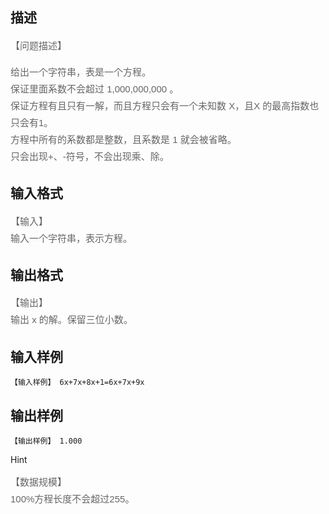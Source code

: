 ## 描述

<p style="margin: 0px 0px 1em; padding: 0px; line-height: 27px; color: rgb(102, 102, 102); font-family: 'LiSong Pro', Helvetica, Arial, sans-serif; font-size: 15px;">【问题描述】</p> <p style="margin: 0px 0px 1em; padding: 0px; line-height: 27px; color: rgb(102, 102, 102); font-family: 'LiSong Pro', Helvetica, Arial, sans-serif; font-size: 15px;">给出一个字符串，表是一个方程。<br /> 保证里面系数不会超过 1,000,000,000 。<br /> 保证方程有且只有一解，而且方程只会有一个未知数 X，且X 的最高指数也只会有1。<br /> 方程中所有的系数都是整数，且系数是 1 就会被省略。<br /> 只会出现+、-符号，不会出现乘、除。</p> <p></p>

## 输入格式

<p><span style="color: rgb(102, 102, 102); font-family: 'LiSong Pro', Helvetica, Arial, sans-serif; font-size: 15px; line-height: 27px;">【输入】</span><br style="color: rgb(102, 102, 102); font-family: 'LiSong Pro', Helvetica, Arial, sans-serif; font-size: 15px; line-height: 27px;" /> <span style="color: rgb(102, 102, 102); font-family: 'LiSong Pro', Helvetica, Arial, sans-serif; font-size: 15px; line-height: 27px;">输入一个字符串，表示方程。</span></p> <p></p>

## 输出格式

<p><span style="color: rgb(102, 102, 102); font-family: 'LiSong Pro', Helvetica, Arial, sans-serif; font-size: 15px; line-height: 27px;">【输出】</span><br style="color: rgb(102, 102, 102); font-family: 'LiSong Pro', Helvetica, Arial, sans-serif; font-size: 15px; line-height: 27px;" /> <span style="color: rgb(102, 102, 102); font-family: 'LiSong Pro', Helvetica, Arial, sans-serif; font-size: 15px; line-height: 27px;">输出 x 的解。保留三位小数。</span></p> <p></p>

## 输入样例

```plaintext
【输入样例】 6x+7x+8x+1=6x+7x+9x 
```

## 输出样例

```plaintext
【输出样例】 1.000 
```

Hint

<p><span style="color: rgb(102, 102, 102); font-family: 'LiSong Pro', Helvetica, Arial, sans-serif; font-size: 15px; line-height: 27px;">【数据规模】</span><br style="color: rgb(102, 102, 102); font-family: 'LiSong Pro', Helvetica, Arial, sans-serif; font-size: 15px; line-height: 27px;" /> <span style="color: rgb(102, 102, 102); font-family: 'LiSong Pro', Helvetica, Arial, sans-serif; font-size: 15px; line-height: 27px;">100%方程长度不会超过255。</span></p> <p></p> <p></p>



 

